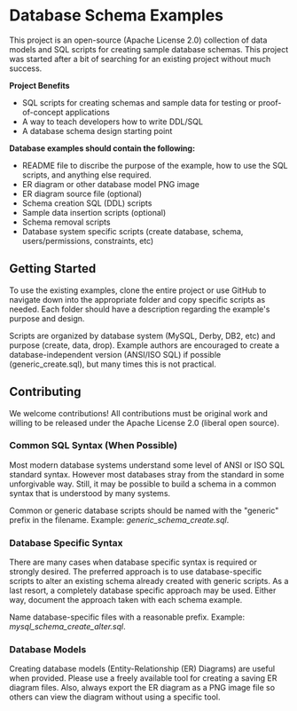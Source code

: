 Database Schema Examples
========================

This project is an open-source (Apache License 2.0) collection of data models and SQL scripts for creating sample database
schemas. This project was started after a bit of searching for an existing project without much success.

**Project Benefits**
+ SQL scripts for creating schemas and sample data for testing or proof-of-concept applications
+ A way to teach developers how to write DDL/SQL
+ A database schema design starting point

**Database examples should contain the following:**
+ README file to discribe the purpose of the example, how to use the SQL scripts, and anything else required.
+ ER diagram or other database model PNG image
+ ER diagram source file (optional)
+ Schema creation SQL (DDL) scripts
+ Sample data insertion scripts (optional)
+ Schema removal scripts
+ Database system specific scripts (create database, schema, users/permissions, constraints, etc)



Getting Started
---------------

To use the existing examples, clone the entire project or use GitHub to navigate down into the appropriate
folder and copy specific scripts as needed. Each folder should have a description regarding the example's 
purpose and design.

Scripts are organized by database system (MySQL, Derby, DB2, etc) and purpose (create, data, drop). Example
authors are encouraged to create a database-independent version (ANSI/ISO SQL) if possible (generic_create.sql), but many 
times this is not practical.

Contributing
------------

We welcome contributions! All contributions must be original work and willing to be released under the 
Apache License 2.0 (liberal open source).

### Common SQL Syntax (When Possible)

Most modern database systems understand some level of ANSI or ISO SQL standard syntax. However most 
databases stray from the standard in some unforgivable way. Still, it may be possible to build a schema
in a common syntax that is understood by many systems.

Common or generic database scripts should be named with the "generic" prefix in the filename. Example:
*generic_schema_create.sql*.

### Database Specific Syntax

There are many cases when database specific syntax is required or strongly desired. The preferred approach
is to use database-specific scripts to alter an existing schema already created with generic scripts. As
a last resort, a completely database specific approach may be used. Either way, document the approach taken
with each schema example.

Name database-specific files with a reasonable prefix. Example: *mysql_schema_create_alter.sql*.

### Database Models

Creating database models (Entity-Relationship (ER) Diagrams) are useful when provided. Please use a freely available
tool for creating a saving ER diagram files. Also, always export the ER diagram as a PNG image file so others can 
view the diagram without using a specific tool.

